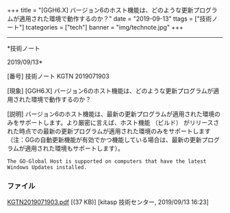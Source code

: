 ﻿+++
title = "[GGH6.X] バージョン6のホスト機能は、どのような更新プログラムが適用された環境で動作するのか？"
date = "2019-09-13"
ttags = ["技術ノート"]
tcategories = ["tech"]
banner = "img/technote.jpg"
+++

-----------------------------------------------------------------------------------------------------------------------------

*技術ノート

2019/09/13*


[番号]
技術ノート KGTN 2019071903

[現象]
[GGH6.X]
バージョン6のホスト機能は、どのような更新プログラムが適用された環境で動作するのか？

[説明]
バージョン6のホスト機能は、最新の更新プログラムが適用された環境のみをサポートします。より厳密に言えば、ホスト機能
（ビルド）
がリリースされた時点での最新の更新プログラムが適用された環境のみをサポートします
（注：GGの自動更新機能が有効でかつ機能している場合は、最新の更新プログラムが適用された環境もサポートします）。

    The GO-Global Host is supported on computers that have the latest Windows Updates installed.


### ファイル

 
 


[KGTN2019071903.pdf](http://techreport.kitasp.net/attachments/download/4341/KGTN2019071903.pdf)
 [(37 KB)] [kitasp 技術センター, 2019/09/13
16:23]


 


 


